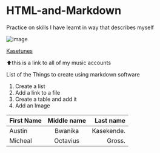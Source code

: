 # HTML-and-Markdown
Practice on skills I have learnt in way that describes myself 

![image](https://user-images.githubusercontent.com/87410280/125913665-ea51b350-7692-45cc-bac8-8a5494bf9be6.jpeg) 

[Kasetunes](https://linktr.ee/Kasetunes) 

⬆️this is a link to all of my music accounts 

List of the Things to create using markdown software 

1. Create a list 
2. Add a link to a file 
3. Create a table and add it 
4. Add an Image 

| First Name   | Middle name | Last name     |
| :---         |    :----:   |          ---: |
| Austin       | Bwanika     | Kasekende.    |
| Micheal      | Octavius    | Gross.        |
